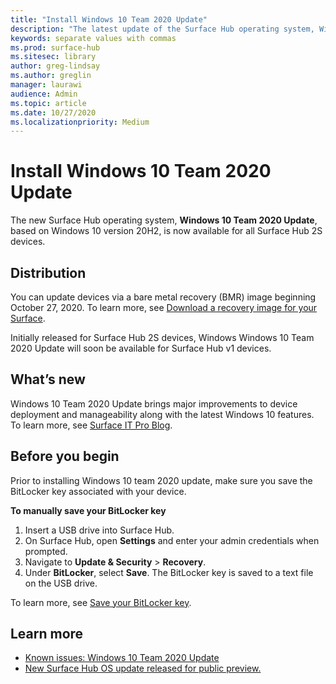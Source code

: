 ```yaml
---
title: "Install Windows 10 Team 2020 Update"
description: "The latest update of the Surface Hub operating system, Windows 10 Team 2020 Update, is now available."
keywords: separate values with commas
ms.prod: surface-hub
ms.sitesec: library
author: greg-lindsay
ms.author: greglin
manager: laurawi
audience: Admin
ms.topic: article
ms.date: 10/27/2020
ms.localizationpriority: Medium
---
```

# Install Windows 10 Team 2020 Update 

The new Surface Hub operating system, **Windows 10 Team 2020 Update**, based on Windows 10 version 20H2, is now available for all Surface Hub 2S devices.  

## Distribution

You can update devices via a bare metal recovery (BMR) image beginning October 27, 2020. To learn more, see [Download a recovery image for your Surface](https://support.microsoft.com/surfacerecoveryimage).

Initially released for Surface Hub 2S devices, Windows Windows 10 Team 2020 Update will soon be available for Surface Hub v1 devices.
 
## What’s new

Windows 10 Team 2020 Update brings major improvements to device deployment and manageability along with the latest Windows 10 features. To learn more, see [Surface IT Pro Blog](https://techcommunity.microsoft.com/t5/surface-it-pro-blog/bg-p/SurfaceITPro).
 
## Before you begin

Prior to installing Windows 10 team 2020 update, make sure you save the BitLocker key associated with your device.

**To manually save your BitLocker key**

1. Insert a USB drive into Surface Hub.
2. On Surface Hub, open **Settings** and enter your admin credentials when prompted.
3. Navigate to **Update & Security** > **Recovery**.
4. Under **BitLocker**, select **Save**. The BitLocker key is saved to a text file on the USB drive.

To learn more, see [Save your BitLocker key](save-bitlocker-key-surface-hub.md).


## Learn more

- [Known issues: Windows 10 Team 2020 Update](surface-hub-2020-team-update-known-issues.md)
- [New Surface Hub OS update released for public preview.](https://techcommunity.microsoft.com/t5/surface-it-pro-blog/new-surface-hub-os-update-released-for-public-preview/ba-p/1534823)
